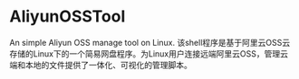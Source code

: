 # AliyunOSSTool
An simple Aliyun OSS manage tool on Linux.
该shell程序是基于阿里云OSS云存储的Linux下的一个简易网盘程序。为Linux用户连接远端阿里云OSS，管理云端和本地的文件提供了一体化、可视化的管理脚本。
